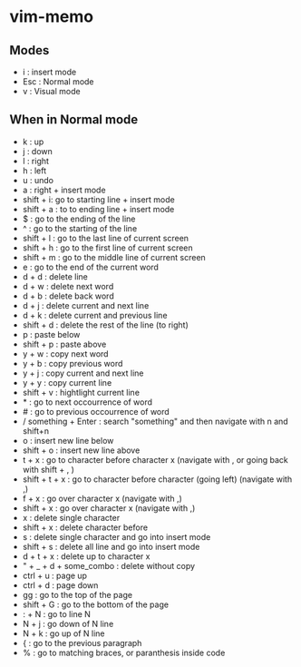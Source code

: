 # vim-memo

## Modes

- i : insert mode
- Esc : Normal mode
- v : Visual mode

## When in Normal mode


- k : up
- j : down
- l : right
- h : left
- u : undo
- a : right + insert mode
- shift + i: go to starting line + insert mode
- shift + a : to to ending line + insert mode
- $ : go to the ending of the line
- ^ : go to the starting of the line
- shift + l : go to the last line of current screen
- shift + h : go to the first line of current screen 
- shift + m : go to the middle line of current screen
- e : go to the end of the current word
- d + d : delete line
- d + w : delete next word
- d + b : delete back word
- d + j : delete current and next line
- d + k : delete current and previous line
- shift + d : delete the rest of the line (to right)
- p : paste below 
- shift + p : paste above
- y + w : copy next word
- y + b : copy previous word
- y + j : copy current and next line
- y + y : copy current line 
- shift + v : hightlight current line
- \* : go to next occourrence of word
- \# : go to previous occourrence of word
- / something + Enter : search "something" and then navigate with n and shift+n
- o : insert new line below
- shift + o : insert new line above
- t + x : go to character before character x (navigate with , or going back with shift + , )
- shift + t + x : go to character before character (going left) (navigate with ,)
- f + x : go over character x (navigate with ,)
- shift + x : go over character x (navigate with ,)
- x : delete single character
- shift + x : delete character before
- s : delete single character and go into insert mode
- shift + s : delete all line and go into insert mode
- d + t + x : delete up to character x
- " + _ + d + some_combo : delete without copy
- ctrl + u : page up 
- ctrl + d : page down 
- gg : go to the top of the page
- shift + G : go to the bottom of the page
- : + N : go to line N
- N + j : go down of N line
- N + k : go up of N line
- { : go to the previous paragraph
- % : go to matching braces, or paranthesis inside code 

